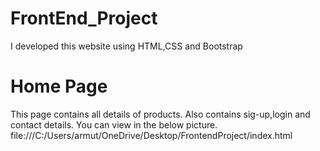 # FrontEnd_Project
I developed this website using HTML,CSS and Bootstrap

# Home Page
This page contains all details of products. Also contains sig-up,login and contact details.
You can view in the below picture.
file:///C:/Users/armut/OneDrive/Desktop/FrontendProject/index.html
